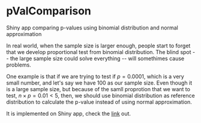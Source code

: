 # pValComparison
Shiny app comparing p-values using binomial distribution and normal approximation

In real world, when the sample size is larger enough, people start to forget that we develop proportional test from binomial distribution. The blind spot -- the large sample size
could solve everything -- will somethimes cause problems. 

One example is that if we are trying to test if $p = 0.0001$, which is a very small number, and let's say we have 100 as our sample size. Even though it is a large sample size, but
because of the samll proprotion that we want to test, $n \times p = 0.01 < 5$, then, we should use binomial distribution as reference distribution to calculate the p-value instead
of using normal approximation.

It is implemented on Shiny app, check the [link](https://yingdai1130.shinyapps.io/pValComp/) out.
